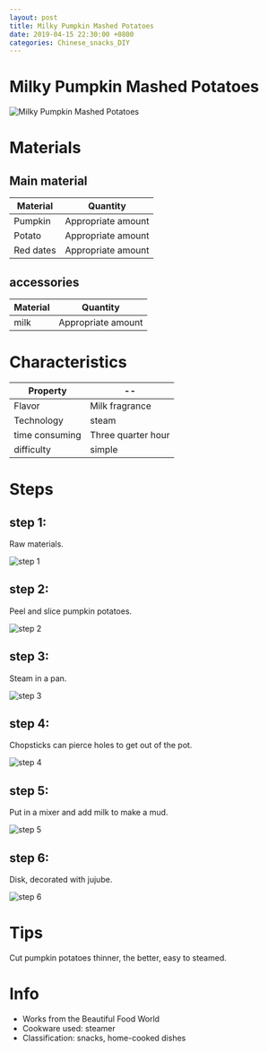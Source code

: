 ```yaml
---
layout: post
title: Milky Pumpkin Mashed Potatoes
date: 2019-04-15 22:30:00 +0800
categories: Chinese_snacks_DIY
---
```


# Milky Pumpkin Mashed Potatoes

![Milky Pumpkin Mashed Potatoes]({{site.baseurl}}/img/408484/408484.jpg)

# Materials


## Main material

Material|Quantity
--|--
Pumpkin|Appropriate amount
Potato|Appropriate amount
Red dates|Appropriate amount

## accessories

Material|Quantity
--|--
milk|Appropriate amount

# Characteristics

Property|--
--|--
Flavor|Milk fragrance
Technology|steam
time consuming|Three quarter hour
difficulty|simple

# Steps

## step 1:

Raw materials.

![step 1]({{site.baseurl}}/img/408484/1.jpg)

## step 2:

Peel and slice pumpkin potatoes.

![step 2]({{site.baseurl}}/img/408484/2.jpg)

## step 3:

Steam in a pan.

![step 3]({{site.baseurl}}/img/408484/3.jpg)

## step 4:

Chopsticks can pierce holes to get out of the pot.

![step 4]({{site.baseurl}}/img/408484/4.jpg)

## step 5:

Put in a mixer and add milk to make a mud.

![step 5]({{site.baseurl}}/img/408484/5.jpg)

## step 6:

Disk, decorated with jujube.

![step 6]({{site.baseurl}}/img/408484/6.jpg)

# Tips

Cut pumpkin potatoes thinner, the better, easy to steamed.

# Info

- Works from the Beautiful Food World
- Cookware used: steamer
- Classification: snacks, home-cooked dishes